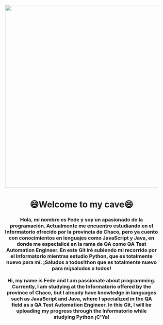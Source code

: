<div id="header" align="center">
  <img src='https://i.imgflip.com/7jf13d.jpg' width="600">
</div>
<h1 align="center">😄Welcome to my cave😄</h1>
<h3 align="center">Hola, mi nombre es Fede y soy un apasionado de la programación. Actualmente me encuentro estudiando en el Informatorio ofrecido por la provincia de Chaco, pero ya cuento con conocimientos en lenguajes como JavaScript y Java, en donde me especialicé en la rama de QA como QA Test Automation Engineer. En este Git iré subiendo mi recorrido por el Informatorio mientras estudio Python, que es totalmente nuevo para mí. ¡Saludos a todos!thon que es totalmente nuevo para mi¡saludos a todos!<br><br>Hi, my name is Fede and I am passionate about programming. Currently, I am studying at the Informatorio offered by the province of Chaco, but I already have knowledge in languages such as JavaScript and Java, where I specialized in the QA field as a QA Test Automation Engineer. In this Git, I will be uploading my progress through the Informatorio while studying Python ¡C'Ya!</h3>

<!--
**FedeBazan/FedeBazan** is a ✨ _special_ ✨ repository because its `README.md` (this file) appears on your GitHub profile.

Here are some ideas to get you started:

- 🔭 I’m currently working on ...
- 🌱 I’m currently learning ...
- 👯 I’m looking to collaborate on ...
- 🤔 I’m looking for help with ...
- 💬 Ask me about ...
- 📫 How to reach me: ...
- 😄 Pronouns: ...
- ⚡ Fun fact: ...
-->
